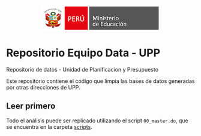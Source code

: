 <p align="center">
	<img src="https://github.com/analistaup29/00_Data/blob/main/img/logo_minedu.png?raw=true")>
</p>

# Repositorio Equipo Data - UPP
Repositorio de datos - Unidad de Planificacion y Presupuesto

Este repositorio contiene el código que limpia las bases de datos generadas por otras direcciones de UPP.

## Leer primero
Todo el análisis puede ser replicado utilizando el script `00_master.do`, que se encuentra en la carpeta [scripts](https://github.com). 

&nbsp;
